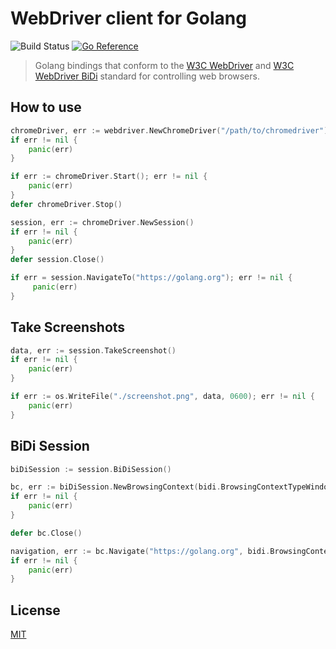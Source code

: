 # WebDriver client for Golang
![Build Status](https://github.com/hupe1980/gowebdriver/workflows/build/badge.svg) 
[![Go Reference](https://pkg.go.dev/badge/github.com/hupe1980/gowebdriver.svg)](https://pkg.go.dev/github.com/hupe1980/gowebdriver)
> Golang bindings that conform to the [W3C WebDriver](https://www.w3.org/TR/webdriver/) and [W3C WebDriver BiDi](https://w3c.github.io/webdriver-bidi/) standard for controlling web browsers.

## How to use
```go
chromeDriver, err := webdriver.NewChromeDriver("/path/to/chromedriver")
if err != nil {
	panic(err)
}

if err := chromeDriver.Start(); err != nil {
	panic(err)
}
defer chromeDriver.Stop()

session, err := chromeDriver.NewSession()
if err != nil {
    panic(err)
}
defer session.Close()

if err = session.NavigateTo("https://golang.org"); err != nil {
	 panic(err)
}
```

## Take Screenshots
```go
data, err := session.TakeScreenshot()
if err != nil {
	panic(err)
}

if err := os.WriteFile("./screenshot.png", data, 0600); err != nil {
	panic(err)
}
```

## BiDi Session
```go
biDiSession := session.BiDiSession()

bc, err := biDiSession.NewBrowsingContext(bidi.BrowsingContextTypeWindow, nil)
if err != nil {
	panic(err)
}

defer bc.Close()

navigation, err := bc.Navigate("https://golang.org", bidi.BrowsingContextReadinessStateComplete)
if err != nil {
	panic(err)
}
```

## License
[MIT](LICENCE)